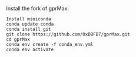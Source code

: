 Install the fork of gprMax:

```
Install miniconda
conda update conda
conda install git
git clone https://github.com/0xDBFB7/gprMax.git
cd gprMax
conda env create -f conda_env.yml
conda env activate
```
